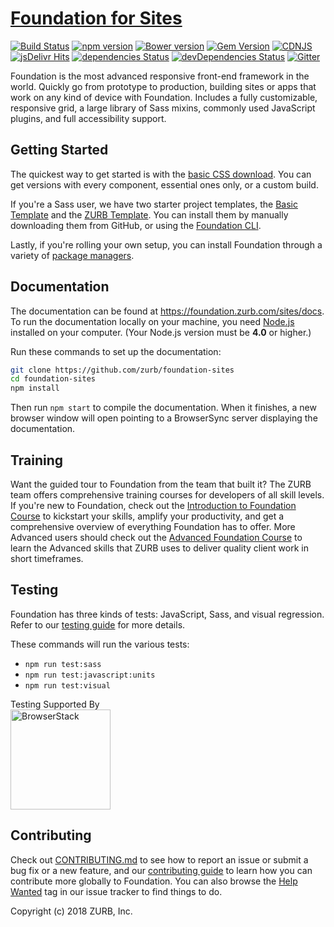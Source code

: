 # [Foundation for Sites](http://foundation.zurb.com)

[![Build Status](https://travis-ci.org/zurb/foundation-sites.svg?branch=develop)](https://travis-ci.org/zurb/foundation-sites)
[![npm version](https://badge.fury.io/js/foundation-sites.svg)](https://badge.fury.io/js/foundation-sites)
[![Bower version](https://badge.fury.io/bo/foundation-sites.svg)](https://badge.fury.io/bo/foundation-sites)
[![Gem Version](https://badge.fury.io/rb/foundation-rails.svg)](https://badge.fury.io/rb/foundation-rails)
[![CDNJS](https://img.shields.io/cdnjs/v/foundation.svg)](https://cdnjs.com/libraries/foundation)
[![jsDelivr Hits](https://data.jsdelivr.com/v1/package/npm/foundation-sites/badge?style=rounded)](https://www.jsdelivr.com/package/npm/foundation-sites)
[![dependencies Status](https://david-dm.org/zurb/foundation-sites/status.svg)](https://david-dm.org/zurb/foundation-sites)
[![devDependencies Status](https://david-dm.org/zurb/foundation-sites/dev-status.svg)](https://david-dm.org/zurb/foundation-sites?type=dev)
[![Gitter](https://badges.gitter.im/Join%20Chat.svg)](https://gitter.im/zurb/foundation-sites?utm_source=badge&utm_medium=badge&utm_campaign=pr-badge)

Foundation is the most advanced responsive front-end framework in the world. Quickly go from prototype to production, building sites or apps that work on any kind of device with Foundation. Includes a fully customizable, responsive grid, a large library of Sass mixins, commonly used JavaScript plugins, and full accessibility support.

## Getting Started

The quickest way to get started is with the [basic CSS download](http://foundation.zurb.com/sites/download/). You can get versions with every component, essential ones only, or a custom build.

If you're a Sass user, we have two starter project templates, the [Basic Template](https://github.com/zurb/foundation-sites-template) and the [ZURB Template](https://github.com/zurb/foundation-zurb-template). You can install them by manually downloading them from GitHub, or using the [Foundation CLI](https://github.com/zurb/foundation-cli).

Lastly, if you're rolling your own setup, you can install Foundation through a variety of [package managers](http://foundation.zurb.com/sites/docs/installation.html#package-managers).

## Documentation

The documentation can be found at <https://foundation.zurb.com/sites/docs>. To run the documentation locally on your machine, you need [Node.js](https://nodejs.org/en/) installed on your computer. (Your Node.js version must be **4.0** or higher.)

Run these commands to set up the documentation:

```bash
git clone https://github.com/zurb/foundation-sites
cd foundation-sites
npm install
```

Then run `npm start` to compile the documentation. When it finishes, a new browser window will open pointing to a BrowserSync server displaying the documentation.

## Training

Want the guided tour to Foundation from the team that built it? The ZURB team offers comprehensive training courses for developers of all skill levels. If you're new to Foundation, check out the [Introduction to Foundation Course](http://zurb.com/university/foundation-intro?utm_source=Github%20Repo&utm_medium=website&utm_campaign=readme&utm_content=readme%20training%20link) to kickstart your skills, amplify your productivity, and get a comprehensive overview of everything Foundation has to offer. More Advanced users should check out the [Advanced Foundation Course](http://zurb.com/university/advanced-foundation-training?utm_source=Github%20Repo&utm_medium=website&utm_campaign=readme&utm_content=readme%20training%20link) to learn the Advanced skills that ZURB uses to deliver quality client work in short timeframes.

## Testing

Foundation has three kinds of tests: JavaScript, Sass, and visual regression. Refer to our [testing guide](https://github.com/zurb/foundation-sites/wiki/Testing-Guide) for more details.

These commands will run the various tests:

- `npm run test:sass`
- `npm run test:javascript:units`
- `npm run test:visual`

Testing Supported By<br/>
<img width="160" src="http://foundation.zurb.com/sites/docs/assets/img/logos/browser-stack.svg" alt="BrowserStack"/>

## Contributing

Check out [CONTRIBUTING.md](CONTRIBUTING.md) to see how to report an issue or submit a bug fix or a new feature, and our  [contributing guide](http://foundation.zurb.com/develop/contribute.html) to learn how you can contribute more globally to Foundation. You can also browse the [Help Wanted](https://github.com/zurb/foundation-sites/labels/help%20wanted) tag in our issue tracker to find things to do.

Copyright (c) 2018 ZURB, Inc.
